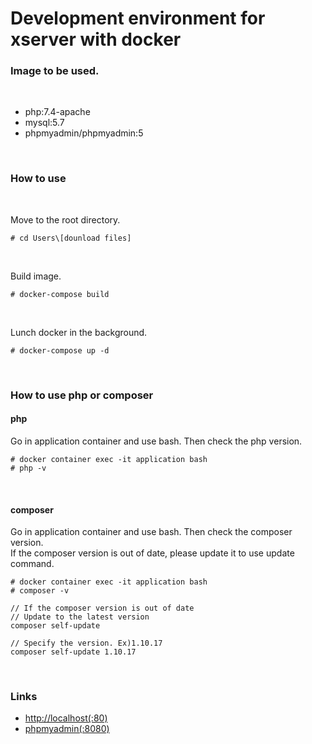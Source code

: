 # Development environment for xserver with docker

### Image to be used.

<br>

- php:7.4-apache
- mysql:5.7
- phpmyadmin/phpmyadmin:5

<br>

### How to use

<br>

Move to the root directory.

```
# cd Users\[dounload files] 
```

<br>

Build image.

```
# docker-compose build
```

<br>

Lunch docker in the background.
```
# docker-compose up -d
```

<br>

### How to use php or composer

#### php
Go in application container and use bash. Then check the php version.

```
# docker container exec -it application bash
# php -v
```

<br>

#### composer
Go in application container and use bash. Then check the composer version.<br>
If the composer version is out of date, please update it to use update command.

```
# docker container exec -it application bash
# composer -v

// If the composer version is out of date
// Update to the latest version
composer self-update

// Specify the version. Ex)1.10.17
composer self-update 1.10.17

```

<br>

### Links
- [http://localhost(:80)](http://localhost)
- [phpmyadmin(:8080)](http://127.0.0.1:8080)
